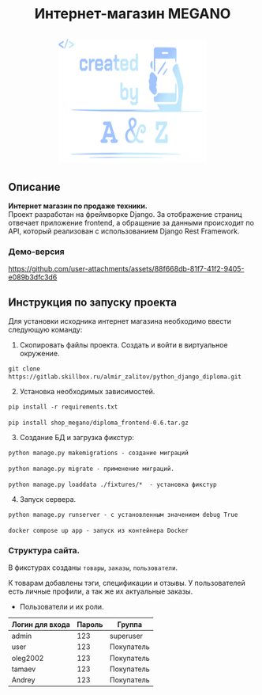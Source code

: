 <h1 align="center">Интернет-магазин MEGANO 


<br>
<br>

<img src="images/logo.png" alt="Demo" width="300" height="250">

</h1>

## Описание

**Интернет магазин по продаже техники.**<br>
Проект разработан на фреймворке Django. За отображение страниц отвечает приложение frontend, а обращение за данными происходит по API, который реализован с использованием Django Rest Framework.

### Демо-версия
https://github.com/user-attachments/assets/88f668db-81f7-41f2-9405-e089b3dfc3d6


## Инструкция по запуску проекта

Для установки исходника интернет магазина необходимо ввести следующую команду:

1. Скопировать файлы проекта. Создать и войти в виртуальное окружение.
```commandline
git clone https://gitlab.skillbox.ru/almir_zalitov/python_django_diploma.git
```
2. Установка необходимых зависимостей.
```commandline
pip install -r requirements.txt 

pip install shop_megano/diploma_frontend-0.6.tar.gz
```
3. Создание БД и загрузка фикстур:
```commandline
python manage.py makemigrations - создание миграций

python manage.py migrate - применение миграций.

python manage.py loaddata ./fixtures/*  - установка фикстур
```
4. Запуск сервера.
```commandline
python manage.py runserver - с установленным значением debug True

docker compose up app - запуск из контейнера Docker
```

### Структура сайта. 
В фикстурах созданы `товары`, `заказы`, `пользователи`.

К товарам добавлены тэги, спецификации и отзывы.
У пользователей есть личные профили, а так же их актуальные заказы.

* Пользователи и их роли.

Логин для входа        | Пароль | Группа |
-----------------|-----------------|---------------|
admin  |   123   |   superuser|
user     |   123   |    Покупатель|
oleg2002      |   123   |    Покупатель|
tamaev      |   123   |        Покупатель       |
Andrey      |   123   |      Покупатель|

